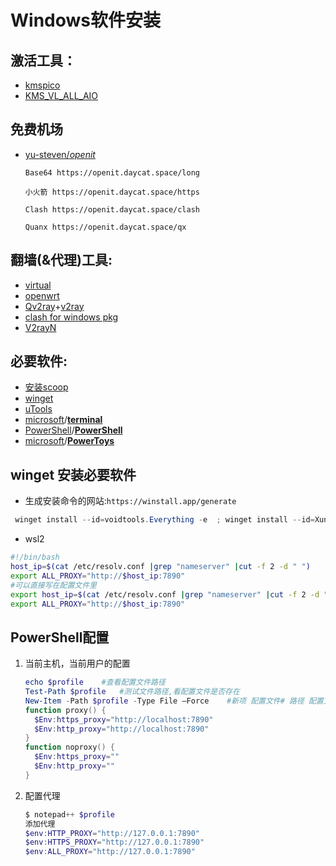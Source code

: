 # Windows软件安装

## 激活工具：

- [kmspico](https://forums.mydigitallife.net/threads/kmspico-official-thread.65739/)
- [KMS_VL_ALL_AIO](https://github.com/abbodi1406/KMS_VL_ALL_AIO/releases)

## 免费机场

- [yu-steven/*openit*](https://github.com/yu-steven/openit)

  ```
  Base64 https://openit.daycat.space/long
  
  小火箭 https://openit.daycat.space/https
  
  Clash https://openit.daycat.space/clash
  
  Quanx https://openit.daycat.space/qx
  
  ```

  

## 翻墙(&代理)工具:

- [virtual](https://www.virtualbox.org/wiki/Downloads)  
- [openwrt](https://drive.google.com/drive/folders/1dqNUrMf9n7i3y1aSh68U5Yf44WQ3KCuh)
- [Qv2ray](https://github.com/Qv2ray/Qv2ray)+[v2ray](https://github.com/v2ray/v2ray-core)
- [clash for windows pkg](https://github.com/Fndroid/clash_for_windows_pkg)
- [V2rayN](https://github.com/2dust/v2rayN)

## 必要软件:

- [安装scoop](https://scoop.sh/)
- [winget](https://github.com/microsoft/winget-cli)
- [uTools](https://u.tools/)   
- [microsoft](https://github.com/microsoft)/**[terminal](https://github.com/microsoft/terminal)**
- [PowerShell](https://github.com/PowerShell)/**[PowerShell](https://github.com/PowerShell/PowerShell)**
- [microsoft](https://github.com/microsoft)/**[PowerToys](https://github.com/microsoft/PowerToys)**

## winget 安装必要软件

- 生成安装命令的网站:`https://winstall.app/generate`

```powershell
 winget install --id=voidtools.Everything -e  ; winget install --id=XunLei.xunlei -e  ; winget install --id=EuSoft.Eudic -e  ; winget install --id=JetBrains.IntelliJIDEA.Ultimate -e  ; winget install --id=Microsoft.VisualStudioCode -e  ; winget install --id=Telegram.TelegramDesktop -e  ; winget install --id=Neovim.Neovim -e  ; winget install --id=yt-dlp.yt-dlp -e  ; winget install --id=Anaconda.Miniconda3 -e  ; winget install --id=Git.Git -e  ; winget install --id=Microsoft.PowerToys -e  ; winget install --id=Microsoft.WindowsTerminal -e  ; winget install --id=EclipseAdoptium.Temurin.8 -e  ; winget install --id=EclipseAdoptium.Temurin.11.JDK -e  ; winget install --id=EclipseAdoptium.Temurin.17.JDK -e  ; winget install --id=Daum.PotPlayer -e  ; winget install --id=Bandisoft.Bandizip -e ;winget install --id=Oracle.VirtualBox  -e
```





- wsl2

```bash
#!/bin/bash
host_ip=$(cat /etc/resolv.conf |grep "nameserver" |cut -f 2 -d " ")
export ALL_PROXY="http://$host_ip:7890"
#可以直接写在配置文件里
export host_ip=$(cat /etc/resolv.conf |grep "nameserver" |cut -f 2 -d " ")
export ALL_PROXY="http://$host_ip:7890"
```

## PowerShell配置

1. 当前主机，当前用户的配置

   ```powershell
   echo $profile	#查看配置文件路径
   Test-Path $profile	#测试文件路径,看配置文件是否存在
   New-Item -Path $profile -Type File –Force	#新项 配置文件# 路径 配置文件类型 文件强制
   function proxy() {
     $Env:https_proxy="http://localhost:7890"
     $Env:http_proxy="http://localhost:7890"
   }
   function noproxy() {
     $Env:https_proxy=""
     $Env:http_proxy=""
   }
   ```

  2. 配置代理

     ```powershell
     $ notepad++ $profile 
     添加代理
     $env:HTTP_PROXY="http://127.0.0.1:7890"
     $env:HTTPS_PROXY="http://127.0.0.1:7890"
     $env:ALL_PROXY="http://127.0.0.1:7890"
     ```

     

